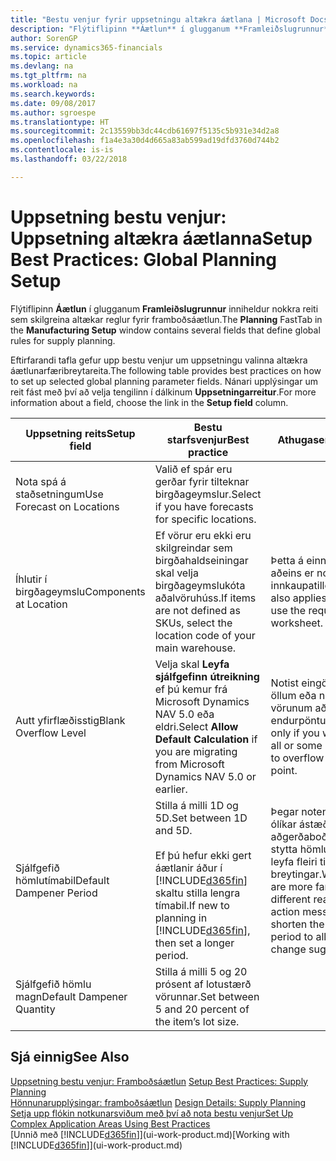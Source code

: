 ```yaml
---
title: "Bestu venjur fyrir uppsetningu altækra áætlana | Microsoft Docs"
description: "Flýtiflipinn **Áætlun** í glugganum **Framleiðslugrunnur** inniheldur nokkra reiti sem skilgreina altækar reglur fyrir framboðsáætlun."
author: SorenGP
ms.service: dynamics365-financials
ms.topic: article
ms.devlang: na
ms.tgt_pltfrm: na
ms.workload: na
ms.search.keywords: 
ms.date: 09/08/2017
ms.author: sgroespe
ms.translationtype: HT
ms.sourcegitcommit: 2c13559bb3dc44cdb61697f5135c5b931e34d2a8
ms.openlocfilehash: f1a4e3a30d4d665a83ab599ad19dfd3760d744b2
ms.contentlocale: is-is
ms.lasthandoff: 03/22/2018

---
```

# <a name="setup-best-practices-global-planning-setup"></a><span data-ttu-id="129b5-103">Uppsetning bestu venjur: Uppsetning altækra áætlanna</span><span class="sxs-lookup"><span data-stu-id="129b5-103">Setup Best Practices: Global Planning Setup</span></span>
<span data-ttu-id="129b5-104">Flýtiflipinn **Áætlun** í glugganum **Framleiðslugrunnur** inniheldur nokkra reiti sem skilgreina altækar reglur fyrir framboðsáætlun.</span><span class="sxs-lookup"><span data-stu-id="129b5-104">The **Planning** FastTab in the **Manufacturing Setup** window contains several fields that define global rules for supply planning.</span></span>  

 <span data-ttu-id="129b5-105">Eftirfarandi tafla gefur upp bestu venjur um uppsetningu valinna altækra áætlunarfæribreytareita.</span><span class="sxs-lookup"><span data-stu-id="129b5-105">The following table provides best practices on how to set up selected global planning parameter fields.</span></span> <span data-ttu-id="129b5-106">Nánari upplýsingar um reit fást með því að velja tengilinn í dálkinum **Uppsetningarreitur**.</span><span class="sxs-lookup"><span data-stu-id="129b5-106">For more information about a field, choose the link in the **Setup field** column.</span></span>  

|<span data-ttu-id="129b5-107">Uppsetning reits</span><span class="sxs-lookup"><span data-stu-id="129b5-107">Setup field</span></span>|<span data-ttu-id="129b5-108">Bestu starfsvenjur</span><span class="sxs-lookup"><span data-stu-id="129b5-108">Best practice</span></span>|<span data-ttu-id="129b5-109">Athugasemd</span><span class="sxs-lookup"><span data-stu-id="129b5-109">Comment</span></span>|  
|-----------------|-------------------|-------------|  
|<span data-ttu-id="129b5-110">Nota spá á staðsetningum</span><span class="sxs-lookup"><span data-stu-id="129b5-110">Use Forecast on Locations</span></span>|<span data-ttu-id="129b5-111">Valið ef spár eru gerðar fyrir tilteknar birgðageymslur.</span><span class="sxs-lookup"><span data-stu-id="129b5-111">Select if you have forecasts for specific locations.</span></span>||  
|<span data-ttu-id="129b5-112">Íhlutir í birgðageymslu</span><span class="sxs-lookup"><span data-stu-id="129b5-112">Components at Location</span></span>|<span data-ttu-id="129b5-113">Ef vörur eru ekki eru skilgreindar sem birgðahaldseiningar skal velja birgðageymslukóta aðalvöruhúss.</span><span class="sxs-lookup"><span data-stu-id="129b5-113">If items are not defined as SKUs, select the location code of your main warehouse.</span></span>|<span data-ttu-id="129b5-114">Þetta á einnig við ef aðeins er notuð innkaupatillögubók.</span><span class="sxs-lookup"><span data-stu-id="129b5-114">This also applies if you only use the requisition worksheet.</span></span>|  
|<span data-ttu-id="129b5-115">Autt yfirflæðisstig</span><span class="sxs-lookup"><span data-stu-id="129b5-115">Blank Overflow Level</span></span>|<span data-ttu-id="129b5-116">Velja skal **Leyfa sjálfgefinn útreikning** ef þú kemur frá Microsoft Dynamics NAV 5.0 eða eldri.</span><span class="sxs-lookup"><span data-stu-id="129b5-116">Select **Allow Default Calculation** if you are migrating from Microsoft Dynamics NAV 5.0 or earlier.</span></span>|<span data-ttu-id="129b5-117">Notist eingöngu ef leyfa á öllum eða nokkrum af vörunum að flæða yfir endurpöntunarmarkið.</span><span class="sxs-lookup"><span data-stu-id="129b5-117">Use only if you want to allow all or some of your items to overflow the reorder point.</span></span>|  
|<span data-ttu-id="129b5-118">Sjálfgefið hömlutímabil</span><span class="sxs-lookup"><span data-stu-id="129b5-118">Default Dampener Period</span></span>|<span data-ttu-id="129b5-119">Stilla á milli 1D og 5D.</span><span class="sxs-lookup"><span data-stu-id="129b5-119">Set between 1D and 5D.</span></span><br /><br /> <span data-ttu-id="129b5-120">Ef þú hefur ekki gert áætlanir áður í [!INCLUDE[d365fin](includes/d365fin_md.md)] skaltu stilla lengra tímabil.</span><span class="sxs-lookup"><span data-stu-id="129b5-120">If new to planning in [!INCLUDE[d365fin](includes/d365fin_md.md)], then set a longer period.</span></span>|<span data-ttu-id="129b5-121">Þegar notendur þekkja ólíkar ástæður aðgerðaboða betur skal stytta hömlutímabilið til að leyfa fleiri tillögur um breytingar.</span><span class="sxs-lookup"><span data-stu-id="129b5-121">When users are more familiar with the different reasons for action messages, then shorten the dampener period to allow more change suggestions.</span></span>|  
|<span data-ttu-id="129b5-122">Sjálfgefið hömlu magn</span><span class="sxs-lookup"><span data-stu-id="129b5-122">Default Dampener Quantity</span></span>|<span data-ttu-id="129b5-123">Stilla á milli 5 og 20 prósent af lotustærð vörunnar.</span><span class="sxs-lookup"><span data-stu-id="129b5-123">Set between 5 and 20 percent of the item’s lot size.</span></span>||  

## <a name="see-also"></a><span data-ttu-id="129b5-124">Sjá einnig</span><span class="sxs-lookup"><span data-stu-id="129b5-124">See Also</span></span>  
 <span data-ttu-id="129b5-125">[Uppsetning bestu venjur: Framboðsáætlun](setup-best-practices-supply-planning.md) </span><span class="sxs-lookup"><span data-stu-id="129b5-125">[Setup Best Practices: Supply Planning](setup-best-practices-supply-planning.md) </span></span>  
 <span data-ttu-id="129b5-126">[Hönnunarupplýsingar: framboðsáætlun](design-details-supply-planning.md) </span><span class="sxs-lookup"><span data-stu-id="129b5-126">[Design Details: Supply Planning](design-details-supply-planning.md) </span></span>  
 [<span data-ttu-id="129b5-127">Setja upp flókin notkunarsviðum með því að nota bestu venjur</span><span class="sxs-lookup"><span data-stu-id="129b5-127">Set Up Complex Application Areas Using Best Practices</span></span>](set-up-complex-application-areas-using-best-practices.md)  
 <span data-ttu-id="129b5-128">[Unnið með [!INCLUDE[d365fin](includes/d365fin_md.md)]](ui-work-product.md)</span><span class="sxs-lookup"><span data-stu-id="129b5-128">[Working with [!INCLUDE[d365fin](includes/d365fin_md.md)]](ui-work-product.md)</span></span>

